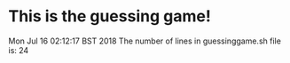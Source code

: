 # This is the guessing game!
Mon Jul 16 02:12:17 BST 2018
The number of lines in guessinggame.sh file is:
24
